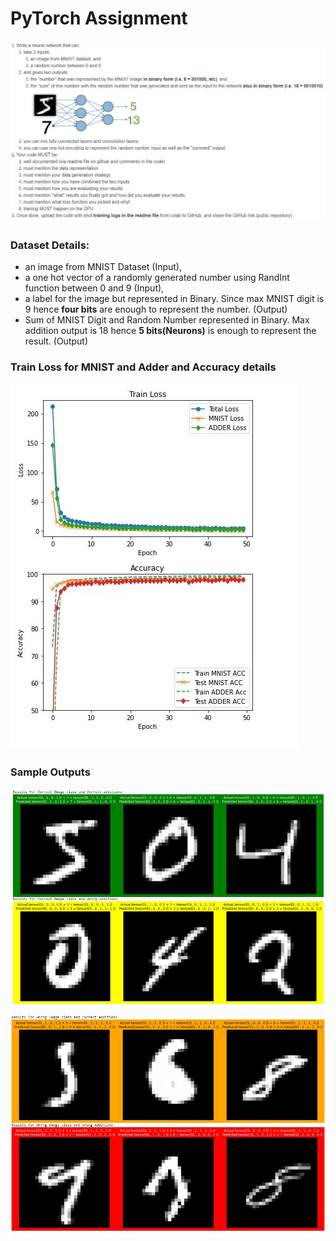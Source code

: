 # PyTorch Assignment 

![Problem Statement](Assignment.JPG)



### Dataset Details:

- an image from MNIST Dataset (Input),
- a one hot vector of a randomly generated number using RandInt function between 0 and 9 (Input),
- a label for the image but represented in Binary. Since max MNIST digit is 9 hence **four bits** are enough to represent the number. (Output)
- Sum of MNIST Digit and Random Number represented in Binary. Max addition output is 18 hence **5 bits(Neurons)** is enough to represent the result.  (Output)


### Train Loss for MNIST and Adder and Accuracy details

![loss](loss.JPG)


### Sample Outputs 

![Sample Outputs](Sample1.JPG)

![Sample Outputs](Sample2.JPG)

